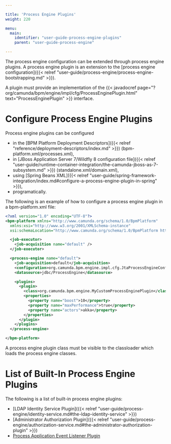 ```yaml
---

title: 'Process Engine Plugins'
weight: 220

menu:
  main:
    identifier: "user-guide-process-engine-plugins"
    parent: "user-guide-process-engine"

---
```



The process engine configuration can be extended through process engine plugins. A process engine plugin is an extension to the [process engine configuration]({{< relref "user-guide/process-engine/process-engine-bootstrapping.md" >}}).

A plugin must provide an implementation of the {{< javadocref page="?org/camunda/bpm/engine/impl/cfg/ProcessEnginePlugin.html" text="ProcessEnginePlugin" >}} interface.


# Configure Process Engine Plugins

Process engine plugins can be configured

* in the [BPM Platform Deployment Descriptors]({{< relref "reference/deployment-descriptors/index.md" >}}) (bpm-platform.xml/processes.xml),
* in [JBoss Application Server 7/Wildfly 8 configuration file]({{< relref "user-guide/runtime-container-integration/the-camunda-jboss-as-7-subsystem.md" >}}) (standalone.xml/domain.xml),
* using [Spring Beans XML]({{< relref "user-guide/spring-framework-integration/index.md#configure-a-process-engine-plugin-in-spring" >}}),
* programatically.

The following is an example of how to configure a process engine plugin in a bpm-platform.xml file:

```xml
<?xml version="1.0" encoding="UTF-8"?>
<bpm-platform xmlns="http://www.camunda.org/schema/1.0/BpmPlatform"
  xmlns:xsi="http://www.w3.org/2001/XMLSchema-instance"
  xsi:schemaLocation="http://www.camunda.org/schema/1.0/BpmPlatform http://www.camunda.org/schema/1.0/BpmPlatform ">

  <job-executor>
    <job-acquisition name="default" />
  </job-executor>

  <process-engine name="default">
    <job-acquisition>default</job-acquisition>
    <configuration>org.camunda.bpm.engine.impl.cfg.JtaProcessEngineConfiguration</configuration>
    <datasource>jdbc/ProcessEngine</datasource>

    <plugins>
      <plugin>
        <class>org.camunda.bpm.engine.MyCustomProcessEnginePlugin</class>
        <properties>
          <property name="boost">10</property>
          <property name="maxPerformance">true</property>
          <property name="actors">akka</property>
        </properties>
      </plugin>
    </plugins>
  </process-engine>

</bpm-platform>
```

A process engine plugin class must be visible to the classloader which loads the process engine classes.


# List of Built-In Process Engine Plugins

The following is a list of built-in process engine plugins:

* [LDAP Identity Service Plugin]({{< relref "user-guide/process-engine/identity-service.md#the-ldap-identity-service" >}})
* [Administrator Authorization Plugin]({{< relref "user-guide/process-engine/authorization-service.md#the-administrator-authorization-plugin" >}})
* [Process Application Event Listener Plugin](ref:#process-applications-process-application-event-listeners)
